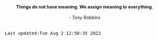
<div align="center"><b><span>Things do not have meaning. We assign meaning to everything.</span></b><br><br><i> - Tony Robbins</i></div>
<br><br><kbd>Last updated:Tue Aug  2 12:50:35 2022</kbd>